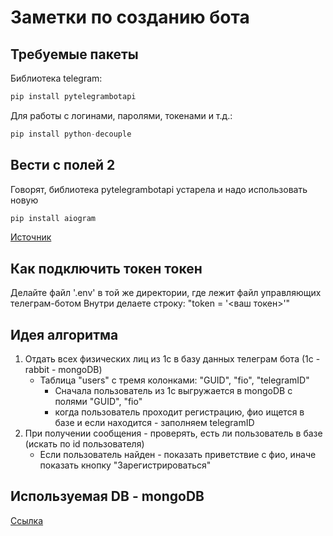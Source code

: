 # Заметки по созданию бота

## Требуемые пакеты

Библиотека telegram:

```py
pip install pytelegrambotapi
```

Для работы с логинами, паролями, токенами и т.д.:

```py
pip install python-decouple
```

## Вести с полей 2

Говорят, библиотека pytelegrambotapi устарела и надо использовать новую

```py
pip install aiogram
```

[Источник](https://mastergroosha.github.io/telegram-tutorial-2/buttons/)

## Как подключить токен токен

Делайте файл '.env' в той же директории, где лежит файл управляющих телеграм-ботом
Внутри делаете строку: "token = '<ваш токен>'"

## Идея алгоритма

1. Отдать всех физических лиц из 1с в базу данных телеграм бота (1с - rabbit - mongoDB)
    * Таблица "users" с тремя колонками: "GUID", "fio", "telegramID"
      * Сначала пользователь из 1с выгружается в mongoDB с полями "GUID", "fio"
      * когда пользователь проходит регистрацию, фио ищется в базе и если находится - заполняем telegramID
2. При получении сообщения - проверять, есть ли пользователь в базе (искать по id пользователя)
    * Если пользователь найден - показать приветствие с фио, иначе показать кнопку "Зарегистрироваться"

## Используемая DB - mongoDB

[Ссылка](https://dev-gang.ru/article/integracija-mongodb-s-python-s-ispolzovaniem-pymongo-9hmv4a77cw/)
